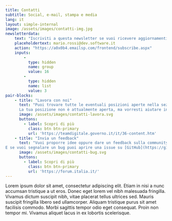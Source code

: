 ```yaml
---
title: Contatti
subtitle: Social, e-mail, stampa e media
lang: it
layout: simple-internal
image: /assets/images/contatti-img.jpg
newsletterdata:
    text: "Iscriviti a questa newsletter se vuoi ricevere aggiornamenti e novità su ANPR: comuni migrati, nuovo materiale, curiosità."
    placeholdertext: mario.rossi@dev.software.it
    action: "https://a0x0b4.emailsp.com/frontend/subscribe.aspx"
    inputs:
        - 
          type: hidden
          name: group
          value: 16
        - 
          type: hidden
          name: list
          value: 3
pair-blocks:
    - title: "Lavora con noi"
      text: "Puoi trovare tutte le eventuali posizioni aperte nella sezione [Lavora con noi](https://teamdigitale.governo.it/it/36-content.htm) del Team per la Trasformazione Digitale.<br>
      La tua posizione non è attualmente aperta, ma vorresti aiutare in futuro? Scrivici a [risorse@teamdigitale.gov.it](risorse@teamdigitale.gov.it)"
      image: /assets/images/contatti-lavora.svg
      buttons:
        - label: Scopri di più
          class: btn btn-primary
          url: 'https://teamdigitale.governo.it/it/36-content.htm'
    - title: "Invia un feedback"
      text: "Vuoi proporre idee oppure dare un feedback sulla community? Per questo abbiamo creato un thread apposito sul nostro [forum](https://forum.italia.it/).<br>
E se vuoi segnalare un bug puoi aprire una issue su [GitHub](https://github.com/italia/)."
      image: /assets/images/contatti-bug.svg
      buttons:
        - label: Scopri di più
          class: btn btn-primary
          url: 'https://forum.italia.it/'
---
```


Lorem ipsum dolor sit amet, consectetur adipiscing elit. Etiam in nisi a nunc accumsan tristique a ut eros. Donec eget lorem vel nibh malesuada fringilla. Vivamus dictum suscipit nibh, vitae placerat tellus ultrices sed. Mauris suscipit fringilla libero sed ullamcorper. Aliquam tristique purus sit amet facilisis commodo. Morbi sagittis tempor odio eget consequat. Proin non tempor mi. Vivamus aliquet lacus in ex lobortis scelerisque.



